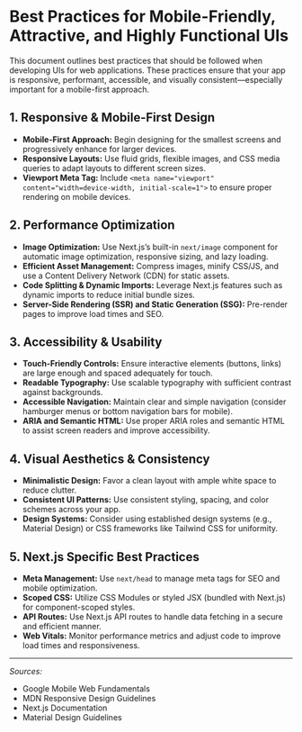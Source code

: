 # Best Practices for Mobile-Friendly, Attractive, and Highly Functional UIs

This document outlines best practices that should be followed when developing UIs for web applications. These practices ensure that your app is responsive, performant, accessible, and visually consistent—especially important for a mobile-first approach.

## 1. Responsive & Mobile-First Design
- **Mobile-First Approach:** Begin designing for the smallest screens and progressively enhance for larger devices.
- **Responsive Layouts:** Use fluid grids, flexible images, and CSS media queries to adapt layouts to different screen sizes.
- **Viewport Meta Tag:** Include `<meta name="viewport" content="width=device-width, initial-scale=1">` to ensure proper rendering on mobile devices.

## 2. Performance Optimization
- **Image Optimization:** Use Next.js’s built-in `next/image` component for automatic image optimization, responsive sizing, and lazy loading.
- **Efficient Asset Management:** Compress images, minify CSS/JS, and use a Content Delivery Network (CDN) for static assets.
- **Code Splitting & Dynamic Imports:** Leverage Next.js features such as dynamic imports to reduce initial bundle sizes.
- **Server-Side Rendering (SSR) and Static Generation (SSG):** Pre-render pages to improve load times and SEO.

## 3. Accessibility & Usability
- **Touch-Friendly Controls:** Ensure interactive elements (buttons, links) are large enough and spaced adequately for touch.
- **Readable Typography:** Use scalable typography with sufficient contrast against backgrounds.
- **Accessible Navigation:** Maintain clear and simple navigation (consider hamburger menus or bottom navigation bars for mobile).
- **ARIA and Semantic HTML:** Use proper ARIA roles and semantic HTML to assist screen readers and improve accessibility.

## 4. Visual Aesthetics & Consistency
- **Minimalistic Design:** Favor a clean layout with ample white space to reduce clutter.
- **Consistent UI Patterns:** Use consistent styling, spacing, and color schemes across your app.
- **Design Systems:** Consider using established design systems (e.g., Material Design) or CSS frameworks like Tailwind CSS for uniformity.

## 5. Next.js Specific Best Practices
- **Meta Management:** Use `next/head` to manage meta tags for SEO and mobile optimization.
- **Scoped CSS:** Utilize CSS Modules or styled JSX (bundled with Next.js) for component-scoped styles.
- **API Routes:** Use Next.js API routes to handle data fetching in a secure and efficient manner.
- **Web Vitals:** Monitor performance metrics and adjust code to improve load times and responsiveness.

---

*Sources:*
- Google Mobile Web Fundamentals  
- MDN Responsive Design Guidelines  
- Next.js Documentation  
- Material Design Guidelines
